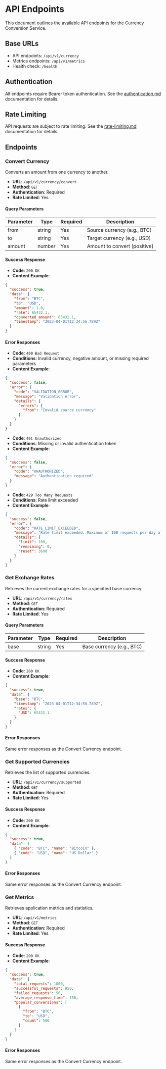 # API Endpoints

This document outlines the available API endpoints for the Currency Conversion Service.

## Base URLs

- API endpoints: `/api/v1/currency`
- Metrics endpoints: `/api/v1/metrics`
- Health check: `/health`

## Authentication

All endpoints require Bearer token authentication. See the [authentication.md](authentication.md) documentation for details.

## Rate Limiting

API requests are subject to rate limiting. See the [rate-limiting.md](rate-limiting.md) documentation for details.

## Endpoints

### Convert Currency

Converts an amount from one currency to another.

- **URL**: `/api/v1/currency/convert`
- **Method**: `GET`
- **Authentication**: Required
- **Rate Limited**: Yes

#### Query Parameters

| Parameter | Type   | Required | Description                  |
| --------- | ------ | -------- | ---------------------------- |
| from      | string | Yes      | Source currency (e.g., BTC)  |
| to        | string | Yes      | Target currency (e.g., USD)  |
| amount    | number | Yes      | Amount to convert (positive) |

#### Success Response

- **Code**: `200 OK`
- **Content Example**:

```json
{
  "success": true,
  "data": {
    "from": "BTC",
    "to": "USD",
    "amount": 1.0,
    "rate": 65432.1,
    "converted_amount": 65432.1,
    "timestamp": "2023-04-01T12:34:56.789Z"
  }
}
```

#### Error Responses

- **Code**: `400 Bad Request`
- **Conditions**: Invalid currency, negative amount, or missing required parameters
- **Content Example**:

```json
{
  "success": false,
  "error": {
    "code": "VALIDATION_ERROR",
    "message": "Validation error",
    "details": {
      "errors": {
        "from": "Invalid source currency"
      }
    }
  }
}
```

- **Code**: `401 Unauthorized`
- **Conditions**: Missing or invalid authentication token
- **Content Example**:

```json
{
  "success": false,
  "error": {
    "code": "UNAUTHORIZED",
    "message": "Authentication required"
  }
}
```

- **Code**: `429 Too Many Requests`
- **Conditions**: Rate limit exceeded
- **Content Example**:

```json
{
  "success": false,
  "error": {
    "code": "RATE_LIMIT_EXCEEDED",
    "message": "Rate limit exceeded. Maximum of 100 requests per day allowed.",
    "details": {
      "limit": 100,
      "remaining": 0,
      "reset": 3600
    }
  }
}
```

### Get Exchange Rates

Retrieves the current exchange rates for a specified base currency.

- **URL**: `/api/v1/currency/rates`
- **Method**: `GET`
- **Authentication**: Required
- **Rate Limited**: Yes

#### Query Parameters

| Parameter | Type   | Required | Description               |
| --------- | ------ | -------- | ------------------------- |
| base      | string | Yes      | Base currency (e.g., BTC) |

#### Success Response

- **Code**: `200 OK`
- **Content Example**:

```json
{
  "success": true,
  "data": {
    "base": "BTC",
    "timestamp": "2023-04-01T12:34:56.789Z",
    "rates": {
      "USD": 65432.1
    }
  }
}
```

#### Error Responses

Same error responses as the Convert Currency endpoint.

### Get Supported Currencies

Retrieves the list of supported currencies.

- **URL**: `/api/v1/currency/supported`
- **Method**: `GET`
- **Authentication**: Required
- **Rate Limited**: Yes

#### Success Response

- **Code**: `200 OK`
- **Content Example**:

```json
{
  "success": true,
  "data": [
    { "code": "BTC", "name": "Bitcoin" },
    { "code": "USD", "name": "US Dollar" }
  ]
}
```

#### Error Responses

Same error responses as the Convert Currency endpoint.

### Get Metrics

Retrieves application metrics and statistics.

- **URL**: `/api/v1/metrics`
- **Method**: `GET`
- **Authentication**: Required
- **Rate Limited**: Yes

#### Success Response

- **Code**: `200 OK`
- **Content Example**:

```json
{
  "success": true,
  "data": {
    "total_requests": 1000,
    "successful_requests": 950,
    "failed_requests": 50,
    "average_response_time": 150,
    "popular_conversions": [
      {
        "from": "BTC",
        "to": "USD",
        "count": 500
      }
    ]
  }
}
```

#### Error Responses

Same error responses as the Convert Currency endpoint.
